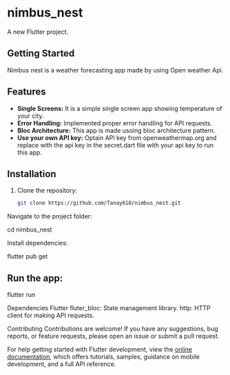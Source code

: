 # nimbus_nest

A new Flutter project.

## Getting Started

Nimbus nest is a weather forecasting app made by using Open weather Api.

## Features

- **Single Screens:** It is a simple single screen app showing temperature of your city.
- **Error Handling:** Implemented proper error handling for API requests.
- **Bloc Architecture:** This app is made usoing bloc architecture pattern.
- **Use your own API key:** Optain API key from openweathermap.org and replace with the api key in the secret.dart file with your api key to run this app.

## Installation

1. Clone the repository:

   ```bash
   git clone https://github.com/Tanay610/nimbus_nest.git

Navigate to the project folder:

cd nimbus_nest

Install dependencies:

flutter pub get

## Run the app:

flutter run


Dependencies
Flutter
fluter_bloc: State management library.
http: HTTP client for making API requests.

Contributing
Contributions are welcome! If you have any suggestions, bug reports, or feature requests, please open an issue or submit a pull request.


For help getting started with Flutter development, view the
[online documentation](https://docs.flutter.dev/), which offers tutorials,
samples, guidance on mobile development, and a full API reference.
